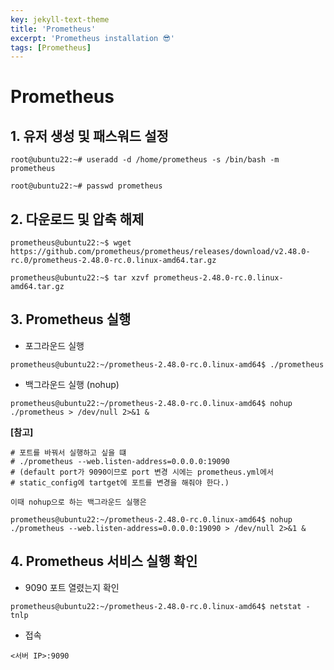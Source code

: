 ```yaml
---
key: jekyll-text-theme
title: 'Prometheus'
excerpt: 'Prometheus installation 😎'
tags: [Prometheus]
---
```


# Prometheus

## 1. 유저 생성 및 패스워드 설정

```
root@ubuntu22:~# useradd -d /home/prometheus -s /bin/bash -m prometheus  

root@ubuntu22:~# passwd prometheus
```

## 2. 다운로드 및 압축 해제

```
prometheus@ubuntu22:~$ wget https://github.com/prometheus/prometheus/releases/download/v2.48.0-rc.0/prometheus-2.48.0-rc.0.linux-amd64.tar.gz  

prometheus@ubuntu22:~$ tar xzvf prometheus-2.48.0-rc.0.linux-amd64.tar.gz
```

## 3. Prometheus 실행

* 포그라운드 실행

```
prometheus@ubuntu22:~/prometheus-2.48.0-rc.0.linux-amd64$ ./prometheus  
```

* 백그라운드 실행 (nohup)

```
prometheus@ubuntu22:~/prometheus-2.48.0-rc.0.linux-amd64$ nohup ./prometheus > /dev/null 2>&1 &
```

**[참고]**

```
# 포트를 바꿔서 실행하고 싶을 떄
# ./prometheus --web.listen-address=0.0.0.0:19090
# (default port가 9090이므로 port 변경 시에는 prometheus.yml에서
# static_config에 tartget에 포트를 변경을 해줘야 한다.)

이때 nohup으로 하는 백그라운드 실행은

prometheus@ubuntu22:~/prometheus-2.48.0-rc.0.linux-amd64$ nohup ./prometheus --web.listen-address=0.0.0.0:19090 > /dev/null 2>&1 &
```

## 4. Prometheus 서비스 실행 확인

* 9090 포트 열렸는지 확인

```
prometheus@ubuntu22:~/prometheus-2.48.0-rc.0.linux-amd64$ netstat -tnlp
```

* 접속 

```
<서버 IP>:9090
```
